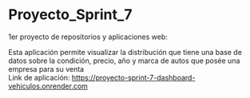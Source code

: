 # Proyecto_Sprint_7
1er proyecto de repositorios y aplicaciones web:

Esta aplicación permite visualizar la distribución que tiene una base de datos sobre la condición, precio, año y marca de autos que posée una empresa para su venta  
Link de aplicación: https://proyecto-sprint-7-dashboard-vehiculos.onrender.com
